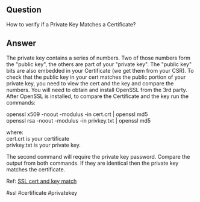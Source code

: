 
## Question

How to verify if a Private Key Matches a Certificate?

## Answer

The private key contains a series of numbers. Two of those numbers form the "public key", the others are part of your "private key". The "public key" bits are also embedded in your Certificate (we get them from your CSR). To check that the public key in your cert matches the public portion of your private key, you need to view the cert and the key and compare the numbers. You will need to obtain and install OpenSSL from the 3rd party. After OpenSSL is installed, to compare the Certificate and the key run the commands:

  
openssl x509 -noout -modulus -in cert.crt | openssl md5  
openssl rsa -noout -modulus -in privkey.txt | openssl md5

where:  
cert.crt is your certificate  
privkey.txt is your private key.

The second command will require the private key password. Compare the output from both commands. If they are identical then the private key matches the certificate.

Ref: [SSL cert and key match](https://www.ibm.com/support/pages/how-verify-if-private-key-matches-certificate)

#ssl #certificate #privatekey
